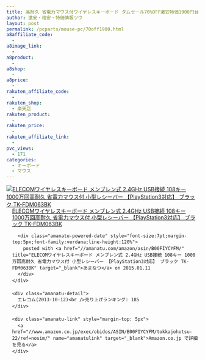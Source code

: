 ```yaml
---
title: 高耐久 省電力マウス付ワイヤレスキーボード タムセール70%OFF激安特価1900円台！送料無料！
author: 激安・格安・特価情報ツウ
layout: post
permalink: /pcparts/mouse-pc/70off1900.html
a8affiliate_code:
  -
a8image_link:
  -
a8product:
  -
a8shop:
  -
a8price:
  -
rakuten_affiliate_code:
  -
rakuten_shop:
  - 楽天店
rakuten_product:
  -
rakuten_price:
  -
rakuten_affiliate_link:
  -
pvc_views:
  - 171
categories:
  - キーボード
  - マウス
---
```

<div class="amanatu-box" style="margin-bottom:0px;">
  <div class="amanatu-image" style="float:left;">
    <a href="//www.amazon.co.jp/exec/obidos/ASIN/B00FIYCYFM/tokkajohotsu-22/ref=nosim/" name="amanatulink" target="_blank"><img src="//i1.wp.com/ecx.images-amazon.com/images/I/417W2h53qYL._SL160_.jpg?w=546" alt="ELECOMワイヤレスキーボード メンブレン式 2.4GHz USB接続 108キー 1000万回高耐久 省電力マウス付 小型レシーバー 【PlayStation3対応】 ブラック TK-FDM063BK" style="border: none;" data-recalc-dims="1" /></a>
  </div>

  <div class="amanatu-info" style="float:left;margin-left:15px;line-height:120%">
    <div class="amanatu-name" style="margin-bottom:10px;line-height:120%">
      <a href="//www.amazon.co.jp/exec/obidos/ASIN/B00FIYCYFM/tokkajohotsu-22/ref=nosim/" name="amanatulink" target="_blank">ELECOMワイヤレスキーボード メンブレン式 2.4GHz USB接続 108キー 1000万回高耐久 省電力マウス付 小型レシーバー 【PlayStation3対応】 ブラック TK-FDM063BK</a>

      <div class="amanatu-powered-date" style="font-size:7pt;margin-top:5px;font-family:verdana;line-height:120%">
        posted with <a href="//amanatu.com/amazon/asin/B00FIYCYFM/" title="ELECOMワイヤレスキーボード メンブレン式 2.4GHz USB接続 108キー 1000万回高耐久 省電力マウス付 小型レシーバー 【PlayStation3対応】 ブラック TK-FDM063BK" target="_blank">あまなつ</a> on 2015.01.11
      </div>
    </div>

    <div class="amanatu-detail">
      エレコム(2013-10-12)<br />売り上げランキング: 185
    </div>

    <div class="amanatu-link" style="margin-top: 5px">
      <a href="//www.amazon.co.jp/exec/obidos/ASIN/B00FIYCYFM/tokkajohotsu-22/ref=nosim/" name="amanatulink" target="_blank">Amazon.co.jp で詳細を見る</a>
    </div>
  </div>

  <div class="amanatu-footer" style="clear: left">
  </div>
</div>